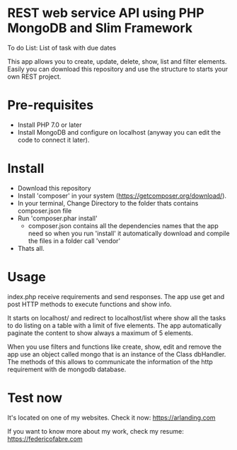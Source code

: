 # REST web service API using PHP MongoDB and Slim Framework

To do List: List of task with due dates

This app allows you to create, update, delete, show, list and filter elements.
Easily you can download this repository and use the structure to starts your own REST project.

# Pre-requisites

- Install PHP 7.0 or later
- Install MongoDB and configure on localhost (anyway you can edit the code to connect it later).

# Install

- Download this repository
- Install 'composer' in your system (https://getcomposer.org/download/).
- In your terminal, Change Directory to the folder thats contains composer.json file
- Run 'composer.phar install'
  - composer.json contains all the dependencies names that the app need so when you run 'install' it automatically download and compile the files in a folder call 'vendor' 
- Thats all.

# Usage

index.php receive requirements and send responses.
The app use get and post HTTP methods to execute functions and show info.

It starts on localhost/ and redirect to localhost/list where show all the tasks to do listing on a table with a limit of five elements.
The app automatically paginate the content to show always a maximum of 5 elements.

When you use filters and functions like create, show, edit and remove the app use an object called mongo that is an instance of the Class dbHandler. 
The methods of this allows to communicate the information of the http requirement with de mongodb database.

# Test now

It's located on one of my websites. Check it now: https://arlanding.com

If you want to know more about my work, check my resume: https://federicofabre.com


